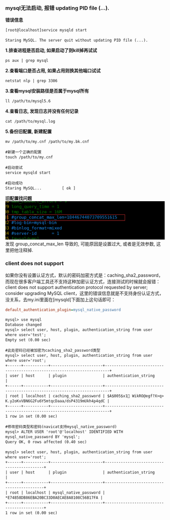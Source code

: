 ### mysql无法启动, 报错 updating PID file (...).

**错误信息**
```
[root@localhost]service mysqld start

Staring MySQL. The server quit without updating PID file (...).
```

**1.排查进程是否启动, 如果启动了则kill掉再试试**
```
ps aux | grep mysql
```

**2.查看端口是否占用, 如果占用则换其他端口试试**
```
netstat nlp | grep 3306
```

**3.查看mysql安装路径是否属于mysql所有**
```
ll /path/to/mysql5.6
```

**4.查看日志, 发现日志并没有任何记录**
```
cat /path/to/mysql.log
```

**5.备份旧配置, 新建配置**
```
mv /path/to/my.cnf /path/to/my.bk.cnf

#新建一个正确的配置
touch /path/to/my.cnf

#启动尝试
service mysqld start

#启动成功
Staring MySQL...         [ ok ]
```

**旧配置找问题**
![](/assets/20190412120141.png)
发现 group_concat_max_len 导致的, 可能原因是设置过大, 或者是无效参数, 这里把他注释掉.

### client does not support

如果你没有设置认证方式，默认的密码加密方式是：caching_sha2_password，而现在很多客户端工具还不支持这种加密认证方式，连接测试的时候就会报错：client does not support  authentication protocol requested by server; consider upgrading MySQL client，这里的错误信息就是不支持身份认证方式，没关系，去my.ini里面在[mysqld]下面加上这句话即可：
```ini
default_authentication_plugin=mysql_native_password
```
```
mysql> use mysql
Database changed
mysql> select user, host, plugin, authentication_string from user where user='test';
Empty set (0.00 sec)

#此处密码已经被加密为caching_sha2_password类型
mysql> select user, host, plugin, authentication_string from user where user='root';
+------+-----------+-----------------------+------------------------------------------------------------------------+
| user | host      | plugin                | authentication_string                                                  |
+------+-----------+-----------------------+------------------------------------------------------------------------+
| root | localhost | caching_sha2_password | $A$005$x1 WikRO@egf?X>q> K.y2oKvVBN6G2Fu6Y5mtqcDaaa/dsP4319mUkh4p4qdC |
+------+-----------+-----------------------+------------------------------------------------------------------------+
1 row in set (0.00 sec)
	
#修改密码类型和密码(navicat支持mysql_native_password)
mysql> ALTER USER 'root'@'localhost' IDENTIFIED WITH mysql_native_password BY 'mysql';
Query OK, 0 rows affected (0.40 sec)

mysql> select user, host, plugin, authentication_string from user where user='root';
+------+-----------+-----------------------+-------------------------------------------+
| user | host      | plugin                | authentication_string                     |
+------+-----------+-----------------------+-------------------------------------------+
| root | localhost | mysql_native_password | *E74858DB86EBA20BC33D0AECAE8A8108C56B17FA |
+------+-----------+-----------------------+-------------------------------------------+
1 row in set (0.00 sec)
```